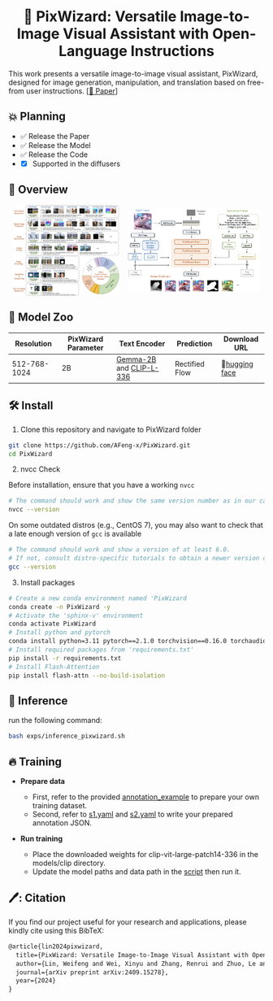 <div align="center">

# 🧙 PixWizard: Versatile Image-to-Image Visual Assistant with Open-Language Instructions 

</div>

This work presents a versatile image-to-image visual assistant, PixWizard, designed for image generation, manipulation, and translation based on free-from user instructions. [[📖 Paper](https://arxiv.org/abs/2409.15278)]


## 💥 Planning

- ✅ Release the Paper
- ✅ Release the Model
- ✅ Release the Code
- - [x] Supported in the diffusers

## 👀 Overview

<div style="display: flex; justify-content: center; align-items: center;">
    <img src="assets/figures/fig1.jpg" width="42%" style="margin-right: 15px;"> 
    <img src="assets/figures/fig2.jpg" width="52%">
</div>


## 🤖️ Model Zoo

| Resolution | PixWizard Parameter| Text Encoder | Prediction | Download URL  |
| ---------------- | ----------------------- | ---------------------------------------------------- | ----------------|---------------------------- |
| 512-768-1024     |           2B            |  [Gemma-2B](https://huggingface.co/google/gemma-2b) and [CLIP-L-336](https://huggingface.co/openai/clip-vit-large-patch14-336) |  Rectified Flow | 🤗[hugging face](https://huggingface.co/Afeng-x/PixWizard) |


## 🛠️ Install 

1. Clone this repository and navigate to PixWizard folder
``` bash
git clone https://github.com/AFeng-x/PixWizard.git
cd PixWizard
```
2. nvcc Check

Before installation, ensure that you have a working ``nvcc``

```bash
# The command should work and show the same version number as in our case. (12.1 in our case).
nvcc --version
```

On some outdated distros (e.g., CentOS 7), you may also want to check that a late enough version of
``gcc`` is available

```bash
# The command should work and show a version of at least 6.0.
# If not, consult distro-specific tutorials to obtain a newer version or build manually.
gcc --version
```

3. Install packages

``` bash
# Create a new conda environment named 'PixWizard
conda create -n PixWizard -y
# Activate the 'sphinx-v' environment
conda activate PixWizard
# Install python and pytorch
conda install python=3.11 pytorch==2.1.0 torchvision==0.16.0 torchaudio==2.1.0 pytorch-cuda=12.1 -c pytorch -c nvidia -y
# Install required packages from 'requirements.txt'
pip install -r requirements.txt
# Install Flash-Attention
pip install flash-attn --no-build-isolation
```

## 🚀 Inference

run the following command:
```bash
bash exps/inference_pixwizard.sh
```

## 🔥 Training

- **Prepare data**
  - First, refer to the provided [annotation_example](./configs/data/training_example.json) to prepare your own training dataset.
  - Second, refer to [s1.yaml](./configs/data/image2image_s1.yaml) and [s2.yaml](./configs/data/image2image_s1.yaml) to write your prepared annotation JSON.

- **Run training**
  - Place the downloaded weights for clip-vit-large-patch14-336 in the models/clip directory.
  - Update the model paths and data path in the [script](./exps) then run it.


## 🖊️: Citation

If you find our project useful for your research and applications, please kindly cite using this BibTeX:

```latex
@article{lin2024pixwizard,
  title={PixWizard: Versatile Image-to-Image Visual Assistant with Open-Language Instructions},
  author={Lin, Weifeng and Wei, Xinyu and Zhang, Renrui and Zhuo, Le and Zhao, Shitian and Huang, Siyuan and Xie, Junlin and Qiao, Yu and Gao, Peng and Li, Hongsheng},
  journal={arXiv preprint arXiv:2409.15278},
  year={2024}
}
```